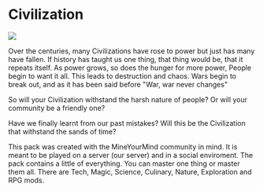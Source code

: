 # Civilization

![](http://media-elerium.cursecdn.com/avatars/30/299/635860770600916892.png)

Over the centuries, many Civilizations have rose to power but just has many have fallen.
If history has taught us one thing, that thing would be, that it repeats itself.
As power grows, so does the hunger for more power, People begin to want it all.
This leads to destruction and chaos. Wars begin to break out, and as it has been said before
"War, war never changes"

So will your Civilization withstand the harsh nature of people?
Or will your community be a friendly one?

Have we finally learnt from our past mistakes?
Will this be the Civilization that withstand the sands of time?


This pack was created with the MineYourMind community in mind.
It is meant to be played on a server (our server) and in a social enviroment.
The pack contains a little of everything. You can master one thing or master them all.
There are Tech, Magic, Science, Culinary, Nature, Exploration and RPG mods.
